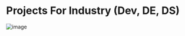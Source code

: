 # Projects For Industry (Dev, DE, DS)

![image](https://github.com/user-attachments/assets/8dd0af6a-237d-4a7f-82fe-9662b764e752)
